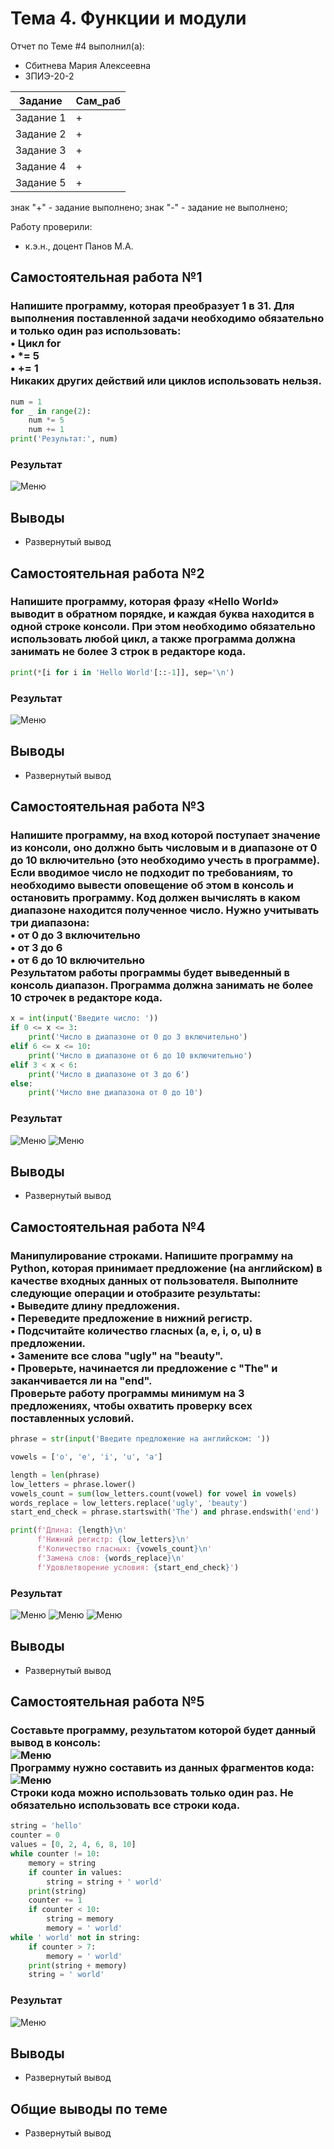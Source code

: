 # Тема 4. Функции и модули
Отчет по Теме #4 выполнил(а):
- Сбитнева Мария Алексеевна
- ЗПИЭ-20-2

| Задание | Сам_раб |
| ------  | ------ |
| Задание 1 | + |
| Задание 2 | + |
| Задание 3 | + |
| Задание 4 | + |
| Задание 5 | + |

знак "+" - задание выполнено; знак "-" - задание не выполнено;

Работу проверили:
- к.э.н., доцент Панов М.А.

## Самостоятельная работа №1
### Напишите программу, которая преобразует 1 в 31. Для выполнения поставленной задачи необходимо обязательно и только один раз использовать:<br>• Цикл for<br>• *= 5<br>• += 1<br>Никаких других действий или циклов использовать нельзя.

```python
num = 1
for _ in range(2):
    num *= 5
    num += 1
print('Результат:', num)
```

### Результат
![Меню](https://github.com/segamega-drive/software_engineering/blob/af6761d9a2c16e57bd7d12c9bae594efd643aa83/img/3.1.png)

## Выводы
- Развернутый вывод
  
## Самостоятельная работа №2
### Напишите программу, которая фразу «Hello World» выводит в обратном порядке, и каждая буква находится в одной строке консоли. При этом необходимо обязательно использовать любой цикл, а также программа должна занимать не более 3 строк в редакторе кода.

```python
print(*[i for i in 'Hello World'[::-1]], sep='\n')
```

### Результат
![Меню](https://github.com/segamega-drive/software_engineering/blob/af6761d9a2c16e57bd7d12c9bae594efd643aa83/img/3.2.png)

## Выводы
- Развернутый вывод
  
## Самостоятельная работа №3
### Напишите программу, на вход которой поступает значение из консоли, оно должно быть числовым и в диапазоне от 0 до 10 включительно (это необходимо учесть в программе). Если вводимое число не подходит по требованиям, то необходимо вывести оповещение об этом в консоль и остановить программу. Код должен вычислять в каком диапазоне находится полученное число. Нужно учитывать три диапазона:<br>• от 0 до 3 включительно<br>• от 3 до 6<br>• от 6 до 10 включительно<br>Результатом работы программы будет выведенный в консоль диапазон. Программа должна занимать не более 10 строчек в редакторе кода.

```python
x = int(input('Введите число: '))
if 0 <= x <= 3:
    print('Число в диапазоне от 0 до 3 включительно')
elif 6 <= x <= 10:
    print('Число в диапазоне от 6 до 10 включительно')
elif 3 < x < 6:
    print('Число в диапазоне от 3 до 6')
else:
    print('Число вне диапазона от 0 до 10')
```

### Результат
![Меню](https://github.com/segamega-drive/software_engineering/blob/5abfddb97431cd634692c01284cdbae171118d55/img/3.3.1.png)
![Меню](https://github.com/segamega-drive/software_engineering/blob/5abfddb97431cd634692c01284cdbae171118d55/img/3.3.2.png)

## Выводы
- Развернутый вывод
  
## Самостоятельная работа №4
### Манипулирование строками. Напишите программу на Python, которая принимает предложение (на английском) в качестве входных данных от пользователя. Выполните следующие операции и отобразите результаты:<br>• Выведите длину предложения.<br>• Переведите предложение в нижний регистр.<br>• Подсчитайте количество гласных (a, e, i, o, u) в предложении.<br>• Замените все слова "ugly" на "beauty".<br>• Проверьте, начинается ли предложение с "The" и заканчивается ли на "end".<br>Проверьте работу программы минимум на 3 предложениях, чтобы охватить проверку всех поставленных условий.

```python
phrase = str(input('Введите предложение на английском: '))

vowels = ['o', 'e', 'i', 'u', 'a']

length = len(phrase)
low_letters = phrase.lower()
vowels_count = sum(low_letters.count(vowel) for vowel in vowels)
words_replace = low_letters.replace('ugly', 'beauty')
start_end_check = phrase.startswith('The') and phrase.endswith('end')

print(f'Длина: {length}\n'
      f'Нижний регистр: {low_letters}\n'
      f'Количество гласных: {vowels_count}\n'
      f'Замена слов: {words_replace}\n'
      f'Удовлетворение условия: {start_end_check}')
```

### Результат
![Меню](https://github.com/segamega-drive/software_engineering/blob/5abfddb97431cd634692c01284cdbae171118d55/img/3.4.png)
![Меню](https://github.com/segamega-drive/software_engineering/blob/5abfddb97431cd634692c01284cdbae171118d55/img/3.4.1.png)
![Меню](https://github.com/segamega-drive/software_engineering/blob/5abfddb97431cd634692c01284cdbae171118d55/img/3.4.2.png)

## Выводы
- Развернутый вывод
  
## Самостоятельная работа №5
### Составьте программу, результатом которой будет данный вывод в консоль:<br>![Меню](https://github.com/segamega-drive/software_engineering/blob/Theme_3/img/5.1.png)<br>Программу нужно составить из данных фрагментов кода:<br>![Меню](https://github.com/segamega-drive/software_engineering/blob/Theme_3/img/5.2.png)<br>Строки кода можно использовать только один раз. Не обязательно использовать все строки кода.

```python
string = 'hello'
counter = 0
values = [0, 2, 4, 6, 8, 10]
while counter != 10:
    memory = string
    if counter in values:
        string = string + ' world'
    print(string)
    counter += 1
    if counter < 10:
        string = memory
        memory = ' world'
while ' world' not in string:
    if counter > 7:
        memory = ' world'
    print(string + memory)
    string = ' world'
```

### Результат
![Меню](https://github.com/segamega-drive/software_engineering/blob/af6761d9a2c16e57bd7d12c9bae594efd643aa83/img/3.5.png)

## Выводы
- Развернутый вывод

## Общие выводы по теме
- Развернутый вывод
